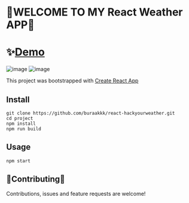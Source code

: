 # 👋WELCOME TO MY React Weather APP👋

# ✨[Demo](https://hackyourweatherr.herokuapp.com/#)

![image](https://user-images.githubusercontent.com/50028862/130525731-afe335c3-bc00-43f8-bbc6-7a74a160f9ba.png)
![image](https://user-images.githubusercontent.com/50028862/130525768-3397ae8b-8772-4623-b52b-9d6a42038149.png)

This project was bootstrapped with [Create React App](https://github.com/facebook/create-react-app/#)

## Install
```
git clone https://github.com/buraakkk/react-hackyourweather.git
cd project
npm install 
npm run build
```
## Usage
```
npm start
```
## 🤝Contributing🤝
Contributions, issues and feature requests are welcome!



